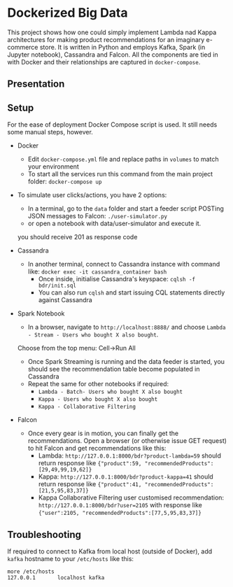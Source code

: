 # Dockerized Big Data

This project shows how one could simply implement Lambda nad Kappa architectures for making product recommendations
for an imaginary e-commerce store. It is written in Python and employs Kafka, Spark (in Jupyter notebook), Cassandra and Falcon.
All the components are tied in with Docker and their relationships are captured in `docker-compose`.   

## Presentation

## Setup
For the ease of deployment Docker Compose script is used. It still needs some manual steps, however.

* Docker
  * Edit `docker-compose.yml` file and replace paths in `volumes` to match your environment
  * To start all the services run this command from the main project folder: `docker-compose up`
* To simulate  user clicks/actions, you have 2 options:
  * In a terminal, go to the `data` folder and start a feeder script POSTing JSON messages to Falcon: `./user-simulator.py`
  * or open a notebook with data/user-simulator and execute it.
  
  you should receive 201 as response code

* Cassandra  
  * In another terminal, connect to Cassandra instance with command like:
  `docker exec -it cassandra_container bash`
     * Once inside, initialise Cassandra's keyspace: `cqlsh -f bdr/init.sql`
     * You can also run `cqlsh` and start issuing CQL statements directly against Cassandra
* Spark Notebook
  * In a browser, navigate to `http://localhost:8888/` and choose `Lambda - Stream - Users who bought X also bought`.

  Choose from the top menu: Cell->Run All
  * Once Spark Streaming is running and the data feeder is started, you should see the recommendation table become populated in Cassandra
  * Repeat the same for other notebooks if required:
    * `Lambda - Batch- Users who bought X also bought`
    * `Kappa - Users who bought X also bought`
    * `Kappa - Collaborative Filtering`
* Falcon
  * Once every gear is in motion, you can finally get the recommendations. Open a browser (or otherwise issue GET request) 
  to hit Falcon and get recommendations like this: 
    * Lambda: `http://127.0.0.1:8000/bdr?product-lambda=59` should return response like `{"product":59, "recommendedProducts":[29,49,99,19,62]}`
    * Kappa: `http://127.0.0.1:8000/bdr?product-kappa=41` should return response like `{"product":41, "recommendedProducts":[21,5,95,83,37]}`
    * Kappa Collaborative Filtering user customised recommendation: `http://127.0.0.1:8000/bdr?user=2105` with response like 
    `{"user":2105, "recommendedProducts":[77,5,95,83,37]}`


## Troubleshooting
If required to connect to Kafka from local host (outside of Docker), add `kafka` hostname to your `/etc/hosts` like this:
~~~~
more /etc/hosts
127.0.0.1       localhost kafka
~~~~

